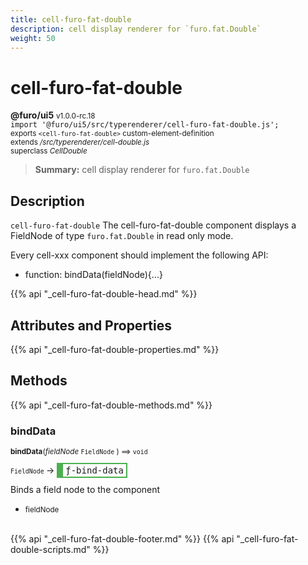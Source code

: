 ```yaml
---
title: cell-furo-fat-double
description: cell display renderer for `furo.fat.Double`
weight: 50
---
```


# cell-furo-fat-double
**@furo/ui5** <small>v1.0.0-rc.18</small>
<br>`import '@furo/ui5/src/typerenderer/cell-furo-fat-double.js';`<small>
<br>exports `<cell-furo-fat-double>` custom-element-definition
<br>extends */src/typerenderer/cell-double.js*
<br>superclass *CellDouble*</small>

> **Summary:** cell display renderer for `furo.fat.Double`

## Description

`cell-furo-fat-double`
The cell-furo-fat-double component displays a FieldNode of type `furo.fat.Double` in read only mode.

Every cell-xxx component should implement the following API:
- function: bindData(fieldNode){...}

{{% api "_cell-furo-fat-double-head.md" %}}

## Attributes and Properties
{{% api "_cell-furo-fat-double-properties.md" %}}






## Methods
{{% api "_cell-furo-fat-double-methods.md" %}}



### **bindData**
<small>**bindData**(*fieldNode* `FieldNode` ) ⟹ `void`</small>

<small>`FieldNode` </small> →
<span  style="border-width:2px 2px 2px 10px; border-style: solid;border-color:  rgb(76, 175, 80);font-family:monospace; padding:2px 4px;">ƒ-bind-data</span>

Binds a field node to the component

- <small>fieldNode </small>
<br><br>





{{% api "_cell-furo-fat-double-footer.md" %}}
{{% api "_cell-furo-fat-double-scripts.md" %}}
